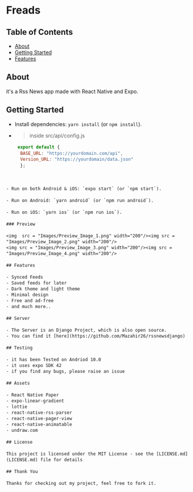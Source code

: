 # Freads

## Table of Contents

- [About](#about)
- [Getting Started](#getting_started)
- [Features](#features)

## About

it's a Rss News app made with React Native and Expo.

## Getting Started

- Install dependencies: `yarn install` (or `npm install`).

- > inside src/api/config.js
  ```javascript
   export default {
    BASE_URL: "https://yourdomain.com/api",
    Version_URL: "https://yourdomain/data.json"
    };
```


- Run on both Android & iOS: `expo start` (or `npm start`).

- Run on Android: `yarn android` (or `npm run android`).

- Run on iOS: `yarn ios` (or `npm run ios`).

### Preview

<img  src = "Images/Preview_Image_1.png" width="200"/><img src = "Images/Preview_Image_2.png" width="200"/>
<img src = "Images/Preview_Image_3.png" width="200"/><img src = "Images/Preview_Image_4.png" width="200"/>

## Features

- Synced Feeds
- Saved feeds for later
- Dark theme and light theme
- Minimal design
- Free and ad-free
- and much more..

## Server

- The Server is an Django Project, which is also open source.
- You can find it [here](https://github.com/Mazahir26/rssnewsdjango)

## Testing

- it has been Tested on Andriod 10.0
- it uses expo SDK 42
- if you find any bugs, please raise an issue

## Assets

- React Native Paper
- expo-linear-gradient
- lottie
- react-native-rss-parser
- react-native-pager-view
- react-native-animatable
- undraw.com

## License

This project is licensed under the MIT License - see the [LICENSE.md](LICENSE.md) file for details

## Thank You

Thanks for checking out my project, feel free to fork it.
